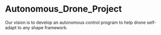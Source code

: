 # Autonomous_Drone_Project
Our vision is to develop an autonomous control program to help drone self-adapt to any shape framework.

